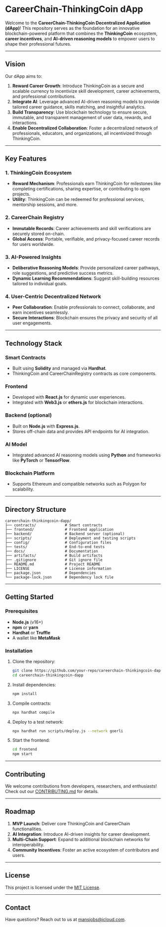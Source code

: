 
# CareerChain-ThinkingCoin dApp

Welcome to the **CareerChain-ThinkingCoin Decentralized Application (dApp)**! This repository serves as the foundation for an innovative blockchain-powered platform that combines the **ThinkingCoin** ecosystem, **career incentives**, and **AI-driven reasoning models** to empower users to shape their professional futures.

---

## Vision
Our dApp aims to:

1. **Reward Career Growth**: Introduce ThinkingCoin as a secure and scalable currency to incentivize skill development, career achievements, and professional contributions.
2. **Integrate AI**: Leverage advanced AI-driven reasoning models to provide tailored career guidance, skills matching, and insightful analytics.
3. **Build Transparency**: Use blockchain technology to ensure secure, immutable, and transparent management of user data, rewards, and interactions.
4. **Enable Decentralized Collaboration**: Foster a decentralized network of professionals, educators, and organizations, all incentivized through ThinkingCoin.

---

## Key Features

### 1. **ThinkingCoin Ecosystem**
- **Reward Mechanism**: Professionals earn ThinkingCoin for milestones like completing certifications, sharing expertise, or contributing to open projects.
- **Utility**: ThinkingCoin can be redeemed for professional services, mentorship sessions, and more.

### 2. **CareerChain Registry**
- **Immutable Records**: Career achievements and skill verifications are securely stored on-chain.
- **Global Access**: Portable, verifiable, and privacy-focused career records for users worldwide.

### 3. **AI-Powered Insights**
- **Deliberative Reasoning Models**: Provide personalized career pathways, role suggestions, and predictive success metrics.
- **Dynamic Learning Recommendations**: Suggest skill-building resources tailored to individual goals.

### 4. **User-Centric Decentralized Network**
- **Peer Collaboration**: Enable professionals to connect, collaborate, and earn incentives seamlessly.
- **Secure Interactions**: Blockchain ensures the privacy and security of all user engagements.

---

## Technology Stack

### **Smart Contracts**
- Built using **Solidity** and managed via **Hardhat**.
- ThinkingCoin and CareerChainRegistry contracts as core components.

### **Frontend**
- Developed with **React.js** for dynamic user experiences.
- Integrated with **Web3.js** or **ethers.js** for blockchain interactions.

### **Backend** (optional)
- Built on **Node.js** with **Express.js**.
- Stores off-chain data and provides API endpoints for AI integration.

### **AI Model**
- Integrated advanced AI reasoning models using **Python** and frameworks like **PyTorch** or **TensorFlow**.

### **Blockchain Platform**
- Supports Ethereum and compatible networks such as Polygon for scalability.

---

## Directory Structure
```plaintext
careerchain-thinkingcoin-dapp/
├── contracts/             # Smart contracts
├── frontend/              # Frontend application
├── backend/               # Backend server (optional)
├── scripts/               # Deployment and testing scripts
├── config/                # Configuration files
├── tests/                 # End-to-end tests
├── docs/                  # Documentation
├── artifacts/             # Build artifacts
├── .gitignore             # Git ignore file
├── README.md              # Project README
├── LICENSE                # License information
├── package.json           # Dependencies
└── package-lock.json      # Dependency lock file
```

---

## Getting Started

### Prerequisites
- **Node.js** (v16+)
- **npm** or **yarn**
- **Hardhat** or **Truffle**
- A wallet like **MetaMask**

### Installation
1. Clone the repository:
   ```bash
   git clone https://github.com/your-repo/careerchain-thinkingcoin-dapp.git
   cd careerchain-thinkingcoin-dapp
   ```
2. Install dependencies:
   ```bash
   npm install
   ```
3. Compile contracts:
   ```bash
   npx hardhat compile
   ```
4. Deploy to a test network:
   ```bash
   npx hardhat run scripts/deploy.js --network goerli
   ```
5. Start the frontend:
   ```bash
   cd frontend
   npm start
   ```

---

## Contributing
We welcome contributions from developers, researchers, and enthusiasts! Check out our [CONTRIBUTING.md](docs/contributing.md) for details.

---

## Roadmap
1. **MVP Launch**: Deliver core ThinkingCoin and CareerChain functionalities.
2. **AI Integration**: Introduce AI-driven insights for career development.
3. **Multi-Chain Support**: Expand to additional blockchain networks for interoperability.
4. **Community Incentives**: Foster an active ecosystem of contributors and users.

---

## License
This project is licensed under the [MIT License](LICENSE).

---

## Contact
Have questions? Reach out to us at [mansjobs@icloud.com](mailto:support@careerchain.com).
